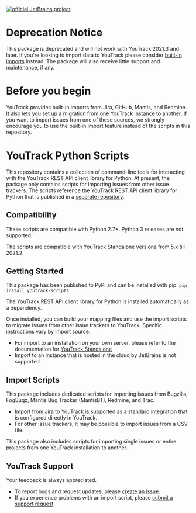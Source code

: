 [![official JetBrains project](http://jb.gg/badges/official-flat-square.svg)](https://confluence.jetbrains.com/display/ALL/JetBrains+on+GitHub)

# Deprecation Notice
This package is deprecated and will not work with YouTrack 2021.3 and later. If you're looking to import data to YouTrack please consider [built-in imports](https://www.jetbrains.com/help/youtrack/standalone/imports.html) instead.
The package will also receive little support and maintenance, if any.

# Before you begin
YouTrack provides built-in imports from Jira, GitHub, Mantis, and Redmine. It also lets you set up a migration from one YouTrack instance to another. If you want to import issues from one of these sources, we strongly encourage you to use the built-in import feature instead of the scripts in this repository.

# YouTrack Python Scripts
This repository contains a collection of command-line tools for interacting with the YouTrack REST API client library for Python. At present, the package only contains scripts for importing issues from other issue trackers. The scripts reference the YouTrack REST API client library for Python that is published in a [separate repository](https://github.com/JetBrains/youtrack-rest-python-library).

## Compatibility
These scripts are compatible with Python 2.7+. Python 3 releases are not supported.

The scripts are compatible with YouTrack Standalone versions from 5.x till 2021.2.

## Getting Started
This package has been published to PyPI and can be installed with pip.
`pip install youtrack-scripts`

The YouTrack REST API client library for Python is installed automatically as a dependency.

Once installed, you can build your mapping files and use the import scripts to migrate issues from other issue trackers to YouTrack. Specific instructions vary by import source.
- For import to an installation on your own server, please refer to the documentation for [YouTrack Standalone](https://www.jetbrains.com/help/youtrack/standalone/2020.2/Migrating-to-YouTrack.html)
- Import to an instance that is hosted in the cloud by JetBrains is not supported

## Import Scripts
This package includes dedicated scripts for importing issues from Bugzilla, FogBugz, Mantis Bug Tracker (MantisBT), Redmine, and Trac.
- Import from Jira to YouTrack is supported as a standard integration that is configured directly in YouTrack.
- For other issue trackers, it may be possible to import issues from a CSV file.

This package also includes scripts for importing single issues or entire projects from one YouTrack installation to another.

## YouTrack Support
Your feedback is always appreciated.
- To report bugs and request updates, please [create an issue](http://youtrack.jetbrains.com/issues/JT#newissue=yes).
- If you experience problems with an import script, please [submit a support request](https://youtrack-support.jetbrains.com/hc/en-us).
